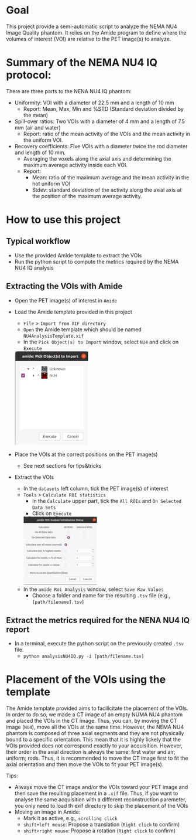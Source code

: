 # Goal
This project provide a semi-automatic script to analyze the NEMA NU4 Image Quality phantom.
It relies on the Amide program to define where the volumes of interest (VOI) are relative to the PET image(s) to analyze.


# Summary of the NEMA NU4 IQ protocol:
There are three parts to the NENA NU4 IQ phantom:
- Uniformity: VOI with a diameter of 22.5 mm and a length of 10 mm
	- Report: Mean, Max, Min and %STD (Standard deviation divided by the mean)
- Spill-over ratios: Two VOIs with a diameter of 4 mm and a length of 7.5 mm (air and water)
	- Report: ratio of the mean activity of the VOIs and the mean activity in the uniform VOI.
- Recovery coefficients: Five VOIs with a diameter twice the rod diameter and length of 10 mm.
	- Averaging the voxels along the axial axis and determining the maximum average activity inside each VOI.
	- Report: 
		- Mean: ratio of the maximum average and the mean activity in the hot uniform VOI
		- Stdev: standard deviation of the activity along the axial axis at the position of the maximum average 
			activity.


# How to use this project

## Typical workflow 
- Use the provided Amide template to extract the VOIs
- Run the python script to compute the metrics required by the NEMA NU4 IQ analysis 

## Extracting the VOIs with Amide

- Open the PET image(s) of interest in `Amide`
 
- Load the Amide template provided in this project
	- `File` > `Import from XIF directory`
	- `Open` the Amide template which should be named `NU4AnalysisTemplate.xif` 
	- In the `Pick Object(s) to Import` window, select `NU4` and click on `Execute`
	<img src='preview/01_pickObj.png' alt="posTriang" width='200'> 
 
- Place the VOIs at the correct positions on the PET image(s)
	- See next sections for tips&tricks
 
- Extract the VOIs
	- In the `datasets` left column, tick the PET image(s) of interest
	- `Tools` > `Calculate ROI statistics`
		- In the `Calculate` upper part, tick the `All ROIs` and `On Selected Data Sets`
		- Click on `Execute`
		<img src='preview/02_calculate.png' alt="posTriang" width='200'> 
	- In the `amide Roi Analysis` window, select `Save Raw Values`
		- Choose a folder and name for the resulting `.tsv` file (e.g., `[path/filename].tsv`)
 
## Extract the metrics required for the NENA NU4 IQ report 
- In a terminal, execute the python script on the previously created `.tsv` file.
	- `python analysisNU4IQ.py -i [path/filename.tsv]`


# Placement of the VOIs using the template 

The Amide template provided aims to facilicitate the placement of the VOIs.
In order to do so, we made a CT image of an empty NUMA NU4 phantom and placed the VOIs in the CT image.
Thus, you can, by moving the CT image (`NU4`), move all the VOIs at the same time. 
However, the NEMA NU4 phantom is composed of three axial segments and they are not physically bound to a specific orientation.
This mean that it is highly lickely that the VOIs provided does not correspond exactly to your acquisition. 
However, their order in the axial direction is always the same: first water and air; uniform; rods.
Thus, it is recommended to move the CT image first to fit the axial orientation and then move the VOIs to fit your PET image(s).

Tips:
- Always move the CT image and/or the VOIs toward your PET image and then save the resulting placement in a `.xif` file. Thus, if you want to analyse the same acquisition with a different reconstruction paremeter, you only need to load th exif directory to skip the placement of the VOIs
- Moving an image in Amide:
	- Mark it as active, e.g., `scrolling click`
	- `shift+left mouse`: Propose a translation (`Right click` to confirm)
	- `shift+right mouse`: Propose a rotation (`Right click` to confirm)

